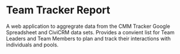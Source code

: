# Team Tracker Report

A web application to aggregrate data from the CMM Tracker Google Spreadsheet and CiviCRM data sets. Provides a convient list for Team Leaders and Team Members to plan and track their interactions with individuals and pools.